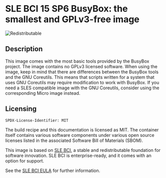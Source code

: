 # SLE BCI 15 SP6 BusyBox: the smallest and GPLv3-free image
![Redistributable](https://img.shields.io/badge/Redistributable-Yes-green)


## Description
This image comes with the most basic tools provided by the BusyBox project.
The image contains no GPLv3 licensed software. When using the image, keep in mind that
there are differences between the BusyBox tools and the GNU Coreutils.
This means that scripts written for a system that uses GNU Coreutils may require
modification to work with BusyBox. If you need a SLES compatible image with the GNU Coreutils,
consider using the corresponding Micro image instead.

## Licensing
`SPDX-License-Identifier: MIT`

The build recipe and this documentation is licensed as MIT.
The container itself contains various software components under various open source licenses listed in the associated
Software Bill of Materials (SBOM).

This image is based on [SLE BCI](https://opensource.suse.com/bci/), a stable and redistributable foundation for software innovation. SLE BCI is enterprise-ready, and it comes with an option for support.

See the [SLE BCI EULA](https://www.suse.com/licensing/eula/#bci) for further information.
